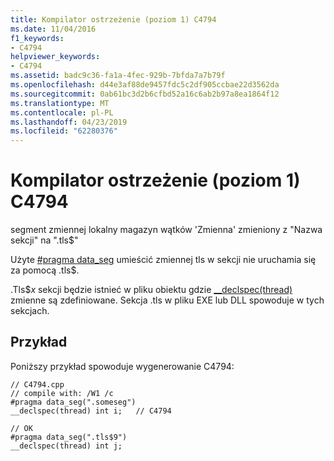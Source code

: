 ```yaml
---
title: Kompilator ostrzeżenie (poziom 1) C4794
ms.date: 11/04/2016
f1_keywords:
- C4794
helpviewer_keywords:
- C4794
ms.assetid: badc9c36-fa1a-4fec-929b-7bfda7a7b79f
ms.openlocfilehash: d44e3af88de9457fdc5c2df905ccbae22d3562da
ms.sourcegitcommit: 0ab61bc3d2b6cfbd52a16c6ab2b97a8ea1864f12
ms.translationtype: MT
ms.contentlocale: pl-PL
ms.lasthandoff: 04/23/2019
ms.locfileid: "62280376"
---
```

# <a name="compiler-warning-level-1-c4794"></a>Kompilator ostrzeżenie (poziom 1) C4794

segment zmiennej lokalny magazyn wątków 'Zmienna' zmieniony z "Nazwa sekcji" na ".tls$"

Użyte [#pragma data_seg](../../preprocessor/data-seg.md) umieścić zmiennej tls w sekcji nie uruchamia się za pomocą .tls$.

.Tls$*x* sekcji będzie istnieć w pliku obiektu gdzie [__declspec(thread)](../../cpp/thread.md) zmienne są zdefiniowane. Sekcja .tls w pliku EXE lub DLL spowoduje w tych sekcjach.

## <a name="example"></a>Przykład

Poniższy przykład spowoduje wygenerowanie C4794:

```
// C4794.cpp
// compile with: /W1 /c
#pragma data_seg(".someseg")
__declspec(thread) int i;   // C4794

// OK
#pragma data_seg(".tls$9")
__declspec(thread) int j;
```